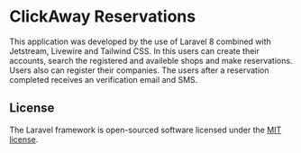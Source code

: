# ClickAway Reservations

This application was developed by the use of Laravel 8 combined with Jetstream, Livewire and Tailwind CSS. In this users can create their accounts, search the registered and availeble shops and make reservations. Users also can register their companies. The users after a reservation completed receives an verification email and SMS.

## License

The Laravel framework is open-sourced software licensed under the [MIT license](https://opensource.org/licenses/MIT).
